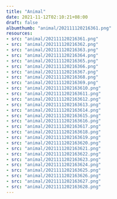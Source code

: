 ```yaml
---
title: "Animal"
date: 2021-11-12T02:10:21+08:00
draft: false
albumthumb: "animal/202111120216361.png"
resources:
- src: "animal/202111120216361.png"
- src: "animal/202111120216362.png"
- src: "animal/202111120216363.png"
- src: "animal/202111120216364.png"
- src: "animal/202111120216365.png"
- src: "animal/202111120216366.png"
- src: "animal/202111120216367.png"
- src: "animal/202111120216368.png"
- src: "animal/202111120216369.png"
- src: "animal/2021111202163610.png"
- src: "animal/2021111202163611.png"
- src: "animal/2021111202163612.png"
- src: "animal/2021111202163613.png"
- src: "animal/2021111202163614.png"
- src: "animal/2021111202163615.png"
- src: "animal/2021111202163616.png"
- src: "animal/2021111202163617.png"
- src: "animal/2021111202163618.png"
- src: "animal/2021111202163619.png"
- src: "animal/2021111202163620.png"
- src: "animal/2021111202163621.png"
- src: "animal/2021111202163622.png"
- src: "animal/2021111202163623.png"
- src: "animal/2021111202163624.png"
- src: "animal/2021111202163625.png"
- src: "animal/2021111202163626.png"
- src: "animal/2021111202163627.png"
- src: "animal/2021111202163628.png"
---
```



